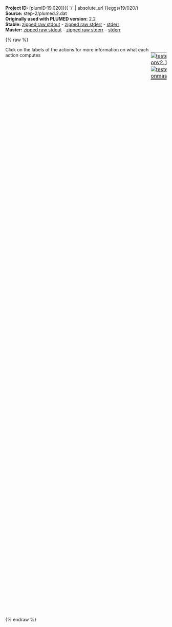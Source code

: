**Project ID:** [plumID:19.020]({{ '/' | absolute_url }}eggs/19/020/)  
**Source:** step-2/plumed.2.dat  
**Originally used with PLUMED version:** 2.2  
**Stable:** [zipped raw stdout](plumed.2.dat.plumed.stdout.txt.zip) - [zipped raw stderr](plumed.2.dat.plumed.stderr.txt.zip) - [stderr](plumed.2.dat.plumed.stderr)  
**Master:** [zipped raw stdout](plumed.2.dat.plumed_master.stdout.txt.zip) - [zipped raw stderr](plumed.2.dat.plumed_master.stderr.txt.zip) - [stderr](plumed.2.dat.plumed_master.stderr)  

{% raw %}
<div style="width: 100%; float:left">
<div style="width: 90%; float:left" id="value_details_data/step-2/plumed.2.dat"> Click on the labels of the actions for more information on what each action computes </div>
<div style="width: 10%; float:left"><table><tr><td style="padding:1px"><a href="plumed.2.dat.plumed.stderr"><img src="https://img.shields.io/badge/v2.10-passing-green.svg" alt="tested onv2.10" /></a></td></tr><tr><td style="padding:1px"><a href="plumed.2.dat.plumed_master.stderr"><img src="https://img.shields.io/badge/master-passing-green.svg" alt="tested onmaster" /></a></td></tr></table></div></div>
<pre style="width=97%;">
<span style="color:blue" class="comment">#RESTART</span>
<span class="plumedtooltip" style="color:green">MOLINFO<span class="right">This command is used to provide information on the molecules that are present in your system. <a href="https://www.plumed.org/doc-master/user-doc/html/_m_o_l_i_n_f_o.html" style="color:green">More details</a><i></i></span></span> <span class="plumedtooltip">STRUCTURE<span class="right">a file in pdb format containing a reference structure<i></i></span></span>=reference.pdb
<span style="display:none;" id="data/step-2/plumed.2.dat">The MOLINFO action with label <b></b> calculates something</span><span class="plumedtooltip" style="color:green">WHOLEMOLECULES<span class="right">This action is used to rebuild molecules that can become split by the periodic boundary conditions. <a href="https://www.plumed.org/doc-master/user-doc/html/_w_h_o_l_e_m_o_l_e_c_u_l_e_s.html" style="color:green">More details</a><i></i></span></span> <span class="plumedtooltip">STRIDE<span class="right"> the frequency with which molecules are reassembled<i></i></span></span>=1 <span class="plumedtooltip">ENTITY0<span class="right">the atoms that make up a molecule that you wish to align<i></i></span></span>=1-427

<span id="data/step-2/plumed.2.data_short"><span id="data/step-2/plumed.2.datdefa_short"><b name="data/step-2/plumed.2.data" onclick='showPath("data/step-2/plumed.2.dat","data/step-2/plumed.2.data","data/step-2/plumed.2.data_shortcut","black")'>a</b><span style="display:none;" id="data/step-2/plumed.2.data_shortcut">The ALPHARMSD action with label <b>a</b> calculates the following quantities:<table  align="center" frame="void" width="95%" cellpadding="5%"><tr><td width="5%"><b> Quantity </b>  </td><td width="5%"><b> Type </b>  </td><td><b> Description </b> </td></tr><tr><td width="5%">a</td><td width="5%"><font color="black">scalar</font></td><td>if LESS_THAN is present the RMSD distance between each residue and the ideal alpha helix.  If LESS_THAN is not present the number of residue segments where the structure is similar to an alpha helix</td></tr></table></span>: <span class="plumedtooltip" style="color:green">ALPHARMSD<span class="right">Probe the alpha helical content of a protein structure. This action is <a class="toggler" href='javascript:;' onclick='toggleDisplay("data/step-2/plumed.2.data");'>a shortcut</a> and it has <a class="toggler" href='javascript:;' onclick='toggleDisplay("data/step-2/plumed.2.datdefa");'>hidden defaults</a>. <a href="https://www.plumed.org/doc-master/user-doc/html/_a_l_p_h_a_r_m_s_d.html">More details</a><i></i></span></span> <span class="plumedtooltip">RESIDUES<span class="right">this command is used to specify the set of residues that could conceivably form part of the secondary structure<i></i></span></span>=all <span class="plumedtooltip">TYPE<span class="right"> the manner in which RMSD alignment is performed<i></i></span></span>=DRMSD <span class="plumedtooltip">R_0<span class="right">The r_0 parameter of the switching function<i></i></span></span>=0.08 <span class="plumedtooltip">NN<span class="right"> The n parameter of the switching function<i></i></span></span>=8 <span class="plumedtooltip">MM<span class="right"> The m parameter of the switching function<i></i></span></span>=12 
</span><span id="data/step-2/plumed.2.datdefa_long" style="display:none;"><b name="data/step-2/plumed.2.data" onclick='showPath("data/step-2/plumed.2.dat","data/step-2/plumed.2.data","data/step-2/plumed.2.data_shortcut","black")'>a</b>: <span class="plumedtooltip" style="color:green">ALPHARMSD<span class="right">Probe the alpha helical content of a protein structure. This action is <a class="toggler" href='javascript:;' onclick='toggleDisplay("data/step-2/plumed.2.data");'>a shortcut</a> and uses the <a class="toggler" href='javascript:;' onclick='toggleDisplay("data/step-2/plumed.2.datdefa");'>defaults shown here</a>. <a href="https://www.plumed.org/doc-master/user-doc/html/_a_l_p_h_a_r_m_s_d.html">More details</a><i></i></span></span> <span class="plumedtooltip">RESIDUES<span class="right">this command is used to specify the set of residues that could conceivably form part of the secondary structure<i></i></span></span>=all <span class="plumedtooltip">TYPE<span class="right"> the manner in which RMSD alignment is performed<i></i></span></span>=DRMSD <span class="plumedtooltip">R_0<span class="right">The r_0 parameter of the switching function<i></i></span></span>=0.08 <span class="plumedtooltip">NN<span class="right"> The n parameter of the switching function<i></i></span></span>=8 <span class="plumedtooltip">MM<span class="right"> The m parameter of the switching function<i></i></span></span>=12  <span class="plumedtooltip">D_0<span class="right"> The d_0 parameter of the switching function<i></i></span></span>=0.0
</span></span><span id="data/step-2/plumed.2.data_long" style="display:none;"><span style="color:blue" class="comment"># PLUMED interprets the command:
</span><span class="toggler" style="color:red" onclick='toggleDisplay("data/step-2/plumed.2.data")'># a: ALPHARMSD RESIDUES=all TYPE=DRMSD R_0=0.08 NN=8 MM=12 </span>
<span style="color:blue" class="comment"># as follows (Click the red comment above to revert to the short version of the input):</span>
<b name="data/step-2/plumed.2.data_rmsd" onclick='showPath("data/step-2/plumed.2.dat","data/step-2/plumed.2.data_rmsd","data/step-2/plumed.2.data_rmsd","blue")'>a_rmsd</b><span style="display:none;" id="data/step-2/plumed.2.data_rmsd">The SECONDARY_STRUCTURE_RMSD action with label <b>a_rmsd</b> calculates the following quantities:<table  align="center" frame="void" width="95%" cellpadding="5%"><tr><td width="5%"><b> Quantity </b>  </td><td width="5%"><b> Type </b>  </td><td><b> Description </b> </td></tr><tr><td width="5%">a_rmsd</td><td width="5%"><font color="blue">vector</font></td><td>a vector containing the rmsd distance between each of the residue segments and the reference structure</td></tr></table></span>: <span class="plumedtooltip" style="color:green">SECONDARY_STRUCTURE_RMSD<span class="right">Calclulate the distance between segments of a protein and a reference structure of interest <a href="https://www.plumed.org/doc-master/user-doc/html/_s_e_c_o_n_d_a_r_y__s_t_r_u_c_t_u_r_e__r_m_s_d.html" style="color:green">More details</a><i></i></span></span> <span class="plumedtooltip">BONDLENGTH<span class="right">the length to use for bonds<i></i></span></span>=0.17 <span class="plumedtooltip">ATOMS<span class="right">this is the full list of atoms that we are investigating<i></i></span></span>=7,9,11,19,20,21,23,25,31,32,33,35,37,46,47,48,50,52,58,59,60,62,64,74,75,76,78,80,85,86,87,89,91,97,98,99,101,103,116,117,118,120,122,131,132,133,135,137,155,156,157,159,161,179,180,181,183,185,198,199,200,202,204,208,209,210,212,214,225,226,227,229,231,249,250,251,253,255,268,269,270,272,274,278,279,280,282,284,293,294,295,297,299,317,318,319,321,323,341,342,343,345,347,358,359,360,362,364,373,374,375,377,379,385,386,387,389,391,396,397,398,400,402,406,407,408,410,412,420,421 <span class="plumedtooltip">TYPE<span class="right"> the manner in which RMSD alignment is performed<i></i></span></span>=DRMSD <span class="plumedtooltip">SEGMENT1<span class="right">this is the lists of atoms in the segment that are being considered<i></i></span></span>=0,1,2,3,4,5,6,7,8,9,10,11,12,13,14,15,16,17,18,19,20,21,22,23,24,25,26,27,28,29 <span class="plumedtooltip">SEGMENT2<span class="right">this is the lists of atoms in the segment that are being considered<i></i></span></span>=5,6,7,8,9,10,11,12,13,14,15,16,17,18,19,20,21,22,23,24,25,26,27,28,29,30,31,32,33,34 <span class="plumedtooltip">SEGMENT3<span class="right">this is the lists of atoms in the segment that are being considered<i></i></span></span>=10,11,12,13,14,15,16,17,18,19,20,21,22,23,24,25,26,27,28,29,30,31,32,33,34,35,36,37,38,39 <span class="plumedtooltip">SEGMENT4<span class="right">this is the lists of atoms in the segment that are being considered<i></i></span></span>=15,16,17,18,19,20,21,22,23,24,25,26,27,28,29,30,31,32,33,34,35,36,37,38,39,40,41,42,43,44 <span class="plumedtooltip">SEGMENT5<span class="right">this is the lists of atoms in the segment that are being considered<i></i></span></span>=20,21,22,23,24,25,26,27,28,29,30,31,32,33,34,35,36,37,38,39,40,41,42,43,44,45,46,47,48,49 <span class="plumedtooltip">STRUCTURE1<span class="right">the reference structure<i></i></span></span>=0.733,0.519,5.298,1.763,0.81,4.301,3.166,0.543,4.881,1.527,-0.045,3.053,1.646,0.436,1.928,1.18,-1.312,3.254,0.924,-2.203,2.126,0.65,-3.626,2.626,-0.239,-1.711,1.261,-0.19,-1.815,0.032,-1.28,-1.172,1.891,-2.416,-0.661,1.127,-3.548,-0.217,2.056,-1.964,0.529,0.276,-2.364,0.659,-0.88,-1.13,1.391,0.856,-0.62,2.565,0.148,0.228,3.439,1.077,0.231,2.129,-1.032,0.179,2.733,-2.099,1.028,1.084,-0.833,1.872,0.593,-1.919,2.85,-0.462,-1.397,1.02,0.02,-3.049,1.317,0.227,-4.224,-0.051,-0.684,-2.696,-0.927,-1.261,-3.713,-1.933,-2.219,-3.074,-1.663,-0.171,-4.475,-1.916,-0.296,-5.673     <span style="color:blue" class="comment"># Action input conctinues with 16 further SEGMENTn keywords, </span>
<b name="data/step-2/plumed.2.data_lt" onclick='showPath("data/step-2/plumed.2.dat","data/step-2/plumed.2.data_lt","data/step-2/plumed.2.data_lt","blue")'>a_lt</b><span style="display:none;" id="data/step-2/plumed.2.data_lt">The LESS_THAN action with label <b>a_lt</b> calculates the following quantities:<table  align="center" frame="void" width="95%" cellpadding="5%"><tr><td width="5%"><b> Quantity </b>  </td><td width="5%"><b> Type </b>  </td><td><b> Description </b> </td></tr><tr><td width="5%">a_lt</td><td width="5%"><font color="blue">vector</font></td><td>the vector obtained by doing an element-wise application of a function that is one if the input is less than a threshold to the input vectors</td></tr></table></span>: <span class="plumedtooltip" style="color:green">LESS_THAN<span class="right">Use a switching function to determine how many of the input variables are less than a certain cutoff. <a href="https://www.plumed.org/doc-master/user-doc/html/_l_e_s_s__t_h_a_n.html" style="color:green">More details</a><i></i></span></span> <span class="plumedtooltip">ARG<span class="right">the values input to this function<i></i></span></span>=<b name="data/step-2/plumed.2.data_rmsd">a_rmsd</b> <span class="plumedtooltip">SWITCH<span class="right">This keyword is used if you want to employ an alternative to the continuous swiching function defined above<i></i></span></span>={RATIONAL R_0=0.08 D_0=0.0 NN=8 MM=12}
<b name="data/step-2/plumed.2.data" onclick='showPath("data/step-2/plumed.2.dat","data/step-2/plumed.2.data","data/step-2/plumed.2.data","black")'>a</b><span style="display:none;" id="data/step-2/plumed.2.data">The SUM action with label <b>a</b> calculates the following quantities:<table  align="center" frame="void" width="95%" cellpadding="5%"><tr><td width="5%"><b> Quantity </b>  </td><td width="5%"><b> Type </b>  </td><td><b> Description </b> </td></tr><tr><td width="5%">a</td><td width="5%"><font color="black">scalar</font></td><td>the sum of all the elements in the input vector</td></tr></table></span>: <span class="plumedtooltip" style="color:green">SUM<span class="right">Calculate the sum of the arguments <a href="https://www.plumed.org/doc-master/user-doc/html/_s_u_m.html" style="color:green">More details</a><i></i></span></span> <span class="plumedtooltip">ARG<span class="right">the values input to this function<i></i></span></span>=<b name="data/step-2/plumed.2.data_lt">a_lt</b> <span class="plumedtooltip">PERIODIC<span class="right">if the output of your function is periodic then you should specify the periodicity of the function<i></i></span></span>=NO
<span style="color:blue"># --- End of included input --- </span></span><b name="data/step-2/plumed.2.datg" onclick='showPath("data/step-2/plumed.2.dat","data/step-2/plumed.2.datg","data/step-2/plumed.2.datg","black")'>g</b><span style="display:none;" id="data/step-2/plumed.2.datg">The GYRATION action with label <b>g</b> calculates the following quantities:<table  align="center" frame="void" width="95%" cellpadding="5%"><tr><td width="5%"><b> Quantity </b>  </td><td width="5%"><b> Type </b>  </td><td><b> Description </b> </td></tr><tr><td width="5%">g</td><td width="5%"><font color="black">scalar</font></td><td>the radius of gyration</td></tr></table></span>: <span class="plumedtooltip" style="color:green">GYRATION<span class="right">Calculate the radius of gyration, or other properties related to it. <a href="https://www.plumed.org/doc-master/user-doc/html/_g_y_r_a_t_i_o_n.html" style="color:green">More details</a><i></i></span></span> <span class="plumedtooltip">TYPE<span class="right"> The type of calculation relative to the Gyration Tensor you want to perform<i></i></span></span>=RADIUS <span class="plumedtooltip">ATOMS<span class="right">the group of atoms that you are calculating the Gyration Tensor for<i></i></span></span>=9,23,35,50,62,78,89,101,120,135,159,183,202,212,229,253,272,282,297,321,345,362,377,389,400,410
<b name="data/step-2/plumed.2.datene" onclick='showPath("data/step-2/plumed.2.dat","data/step-2/plumed.2.datene","data/step-2/plumed.2.datene","black")'>ene</b><span style="display:none;" id="data/step-2/plumed.2.datene">The ENERGY action with label <b>ene</b> calculates the following quantities:<table  align="center" frame="void" width="95%" cellpadding="5%"><tr><td width="5%"><b> Quantity </b>  </td><td width="5%"><b> Type </b>  </td><td><b> Description </b> </td></tr><tr><td width="5%">ene</td><td width="5%"><font color="black">scalar</font></td><td>the internal energy</td></tr></table></span>: <span class="plumedtooltip" style="color:green">ENERGY<span class="right">Calculate the total potential energy of the simulation box. <a href="https://www.plumed.org/doc-master/user-doc/html/_e_n_e_r_g_y.html" style="color:green">More details</a><i></i></span></span>
<br/><b name="data/step-2/plumed.2.datwte" onclick='showPath("data/step-2/plumed.2.dat","data/step-2/plumed.2.datwte","data/step-2/plumed.2.datwte","black")'>wte</b><span style="display:none;" id="data/step-2/plumed.2.datwte">The METAD action with label <b>wte</b> calculates the following quantities:<table  align="center" frame="void" width="95%" cellpadding="5%"><tr><td width="5%"><b> Quantity </b>  </td><td width="5%"><b> Type </b>  </td><td><b> Description </b> </td></tr><tr><td width="5%">wte.bias</td><td width="5%"><font color="black">scalar</font></td><td>the instantaneous value of the bias potential</td></tr></table></span>: <span class="plumedtooltip" style="color:green">METAD<span class="right">Used to performed metadynamics on one or more collective variables. <a href="https://www.plumed.org/doc-master/user-doc/html/_m_e_t_a_d.html" style="color:green">More details</a><i></i></span></span> <span class="plumedtooltip">ARG<span class="right">the labels of the scalars on which the bias will act<i></i></span></span>=<b name="data/step-2/plumed.2.datene">ene</b> <span class="plumedtooltip">PACE<span class="right">the frequency for hill addition<i></i></span></span>=999999999 <span class="plumedtooltip">HEIGHT<span class="right">the heights of the Gaussian hills<i></i></span></span>=2.5 <span class="plumedtooltip">SIGMA<span class="right">the widths of the Gaussian hills<i></i></span></span>=500.0 <span class="plumedtooltip">FILE<span class="right"> a file in which the list of added hills is stored<i></i></span></span>=HILLS_PTWTE <span class="plumedtooltip">BIASFACTOR<span class="right">use well tempered metadynamics and use this bias factor<i></i></span></span>=50.0 <span class="plumedtooltip">TEMP<span class="right">the system temperature - this is only needed if you are doing well-tempered metadynamics<i></i></span></span>=324.148

<b name="data/step-2/plumed.2.datmetad" onclick='showPath("data/step-2/plumed.2.dat","data/step-2/plumed.2.datmetad","data/step-2/plumed.2.datmetad","black")'>metad</b><span style="display:none;" id="data/step-2/plumed.2.datmetad">The METAD action with label <b>metad</b> calculates the following quantities:<table  align="center" frame="void" width="95%" cellpadding="5%"><tr><td width="5%"><b> Quantity </b>  </td><td width="5%"><b> Type </b>  </td><td><b> Description </b> </td></tr><tr><td width="5%">metad.bias</td><td width="5%"><font color="black">scalar</font></td><td>the instantaneous value of the bias potential</td></tr></table></span>: <span class="plumedtooltip" style="color:green">METAD<span class="right">Used to performed metadynamics on one or more collective variables. <a href="https://www.plumed.org/doc-master/user-doc/html/_m_e_t_a_d.html" style="color:green">More details</a><i></i></span></span> <span class="plumedtooltip">ARG<span class="right">the labels of the scalars on which the bias will act<i></i></span></span>=<b name="data/step-2/plumed.2.data">a</b>,<b name="data/step-2/plumed.2.datg">g</b> <span class="plumedtooltip">PACE<span class="right">the frequency for hill addition<i></i></span></span>=500 <span class="plumedtooltip">HEIGHT<span class="right">the heights of the Gaussian hills<i></i></span></span>=0.4184 <span class="plumedtooltip">SIGMA<span class="right">the widths of the Gaussian hills<i></i></span></span>=0.15,0.025 <span class="plumedtooltip">FILE<span class="right"> a file in which the list of added hills is stored<i></i></span></span>=HILLS_PTMetaDWTE <span class="plumedtooltip">BIASFACTOR<span class="right">use well tempered metadynamics and use this bias factor<i></i></span></span>=15.0 <span class="plumedtooltip">TEMP<span class="right">the system temperature - this is only needed if you are doing well-tempered metadynamics<i></i></span></span>=324.148

<span class="plumedtooltip" style="color:green">PRINT<span class="right">Print quantities to a file. <a href="https://www.plumed.org/doc-master/user-doc/html/_p_r_i_n_t.html" style="color:green">More details</a><i></i></span></span> <span class="plumedtooltip">ARG<span class="right">the labels of the values that you would like to print to the file<i></i></span></span>=<b name="data/step-2/plumed.2.data">a</b>,<b name="data/step-2/plumed.2.datg">g</b>,<b name="data/step-2/plumed.2.datene">ene</b>,<b name="data/step-2/plumed.2.datwte">wte.bias</b>,<b name="data/step-2/plumed.2.datmetad">metad.bias</b> <span class="plumedtooltip">STRIDE<span class="right"> the frequency with which the quantities of interest should be output<i></i></span></span>=50 <span class="plumedtooltip">FILE<span class="right">the name of the file on which to output these quantities<i></i></span></span>=COLVAR_MetadWTE

<span class="plumedtooltip" style="color:green">ENDPLUMED<span class="right">Terminate plumed input. <a href="https://www.plumed.org/doc-master/user-doc/html/_e_n_d_p_l_u_m_e_d.html" style="color:green">More details</a><i></i></span></span><span style="color:blue" class="comment">
</span></pre>
{% endraw %}
